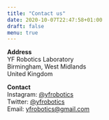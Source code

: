```yaml
---
title: "Contact us"
date: 2020-10-07T22:47:58+01:00
draft: false
menu: true
---
```


**Address**  
YF Robotics Laboratory  
Birmingham, West Midlands  
United Kingdom  

**Contact**  
Instagram: <a href="https://instagram.com/yfrobotics">@yfrobotics</a>  
Twitter: <a href="https://twitter.com/yfrobotics">@yfrobotics</a>  
Email: yfrobotics@gmail.com  
